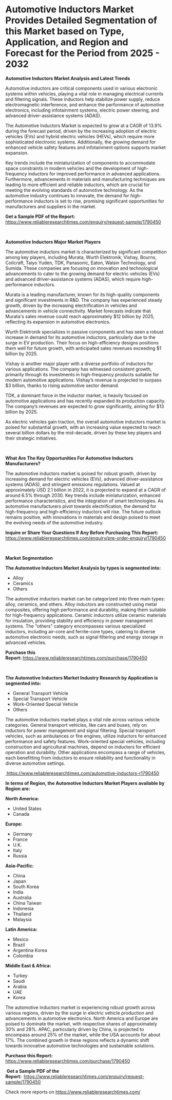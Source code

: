 <p><h1>Automotive Inductors Market Provides Detailed Segmentation of this Market based on Type, Application, and Region and Forecast for the Period from 2025 - 2032</h1></p><p><strong>Automotive Inductors Market Analysis and Latest Trends</strong></p>
<p><p>Automotive inductors are critical components used in various electronic systems within vehicles, playing a vital role in managing electrical currents and filtering signals. These inductors help stabilize power supply, reduce electromagnetic interference, and enhance the performance of automotive electronics, including infotainment systems, electric power steering, and advanced driver-assistance systems (ADAS). </p><p>The Automotive Inductors Market is expected to grow at a CAGR of 13.9% during the forecast period, driven by the increasing adoption of electric vehicles (EVs) and hybrid electric vehicles (HEVs), which require more sophisticated electronic systems. Additionally, the growing demand for enhanced vehicle safety features and infotainment options supports market expansion. </p><p>Key trends include the miniaturization of components to accommodate space constraints in modern vehicles and the development of high-frequency inductors for improved performance in advanced applications. Furthermore, advancements in materials and manufacturing techniques are leading to more efficient and reliable inductors, which are crucial for meeting the evolving standards of automotive technology. As the automotive industry continues to innovate, the demand for high-performance inductors is set to rise, promising significant opportunities for manufacturers and suppliers in the market.</p></p>
<p><strong>Get a Sample PDF of the Report:&nbsp;</strong> <a href="https://www.reliableresearchtimes.com/enquiry/request-sample/1790450?utm_campaign=2999&utm_medium=2&utm_source=Github&utm_content=ia&utm_term=06042025&utm_id=automotive-inductors">https://www.reliableresearchtimes.com/enquiry/request-sample/1790450</a></p>
<p>&nbsp;</p>
<p><strong>Automotive Inductors Major Market Players</strong></p>
<p><p>The automotive inductors market is characterized by significant competition among key players, including Murata, Wurth Elektronik, Vishay, Bourns, Coilcraft, Taiyo Yuden, TDK, Panasonic, Eaton, Walsin Technology, and Sumida. These companies are focusing on innovation and technological advancements to cater to the growing demand for electric vehicles (EVs) and advanced driver-assistance systems (ADAS), which require high-performance inductors.</p><p>Murata is a leading manufacturer, known for its high-quality components and significant investments in R&D. The company has experienced steady growth, driven by the increasing electrification in vehicles and advancements in vehicle connectivity. Market forecasts indicate that Murata's sales revenue could reach approximately $12 billion by 2025, reflecting its expansion in automotive electronics.</p><p>Wurth Elektronik specializes in passive components and has seen a robust increase in demand for its automotive inductors, particularly due to the surge in EV production. Their focus on high-efficiency designs positions them well for future growth, with anticipated sales revenues exceeding $1 billion by 2025.</p><p>Vishay is another major player with a diverse portfolio of inductors for various applications. The company has witnessed consistent growth, primarily through its investments in high-frequency products suitable for modern automotive applications. Vishay’s revenue is projected to surpass $3 billion, thanks to rising automotive sector demand.</p><p>TDK, a dominant force in the inductor market, is heavily focused on automotive applications and has recently expanded its production capacity. The company’s revenues are expected to grow significantly, aiming for $13 billion by 2025.</p><p>As electric vehicles gain traction, the overall automotive inductors market is poised for substantial growth, with an increasing value expected to reach several billion dollars by the mid-decade, driven by these key players and their strategic initiatives.</p></p>
<p>&nbsp;</p>
<p><strong>What Are The Key Opportunities For Automotive Inductors Manufacturers?</strong></p>
<p><p>The automotive inductors market is poised for robust growth, driven by increasing demand for electric vehicles (EVs), advanced driver-assistance systems (ADAS), and stringent emissions regulations. Valued at approximately USD 2.1 billion in 2022, it is projected to expand at a CAGR of around 6.5% through 2030. Key trends include miniaturization, enhanced performance characteristics, and the integration of smart technologies. As automotive manufacturers pivot towards electrification, the demand for high-frequency and high-efficiency inductors will rise. The future outlook remains positive, with innovations in materials and design poised to meet the evolving needs of the automotive industry.</p></p>
<p><strong>Inquire or Share Your Questions If Any Before Purchasing This Report:</strong> <a href="https://www.reliableresearchtimes.com/enquiry/pre-order-enquiry/1790450?utm_campaign=2999&utm_medium=2&utm_source=Github&utm_content=ia&utm_term=06042025&utm_id=automotive-inductors">https://www.reliableresearchtimes.com/enquiry/pre-order-enquiry/1790450</a></p>
<p>&nbsp;</p>
<p><strong>Market Segmentation</strong></p>
<p><strong>The Automotive Inductors Market Analysis by types is segmented into:</strong></p>
<p><ul><li>Alloy</li><li>Ceramics</li><li>Others</li></ul></p>
<p><p>The automotive inductors market can be categorized into three main types: alloy, ceramics, and others. Alloy inductors are constructed using metal composites, offering high performance and durability, making them suitable for high-frequency applications. Ceramic inductors utilize ceramic materials for insulation, providing stability and efficiency in power management systems. The "others" category encompasses various specialized inductors, including air-core and ferrite-core types, catering to diverse automotive electronic needs, such as signal filtering and energy storage in advanced vehicles.</p></p>
<p><strong>Purchase this Report:&nbsp;</strong><a href="https://www.reliableresearchtimes.com/purchase/1790450?utm_campaign=2999&utm_medium=2&utm_source=Github&utm_content=ia&utm_term=06042025&utm_id=automotive-inductors">https://www.reliableresearchtimes.com/purchase/1790450</a></p>
<p>&nbsp;</p>
<p><strong>The Automotive Inductors Market Industry Research by Application is segmented into:</strong></p>
<p><ul><li>General Transport Vehicle</li><li>Special Transport Vehicle</li><li>Work-Oriented Special Vehicle</li><li>Others</li></ul></p>
<p><p>The automotive inductors market plays a vital role across various vehicle categories. General transport vehicles, like cars and buses, rely on inductors for power management and signal filtering. Special transport vehicles, such as ambulances or fire engines, utilize inductors for enhanced performance and safety features. Work-oriented special vehicles, including construction and agricultural machines, depend on inductors for efficient operation and durability. Other applications encompass a range of vehicles, each benefitting from inductors to ensure reliability and functionality in diverse automotive settings.</p></p>
<p><a href="https://www.reliableresearchtimes.com/automotive-inductors-r1790450?utm_campaign=2999&utm_medium=2&utm_source=Github&utm_content=ia&utm_term=06042025&utm_id=automotive-inductors">&nbsp;https://www.reliableresearchtimes.com/automotive-inductors-r1790450</a></p>
<p><strong>In terms of Region, the Automotive Inductors Market Players available by Region are:</strong></p>
<p>
    <p> <strong> North America: </strong>
        <ul>
            <li>United States</li>
            <li>Canada</li>
        </ul>
        </p> 
    <p> <strong> Europe: </strong>
        <ul>
            <li>Germany</li>
            <li>France</li>
            <li>U.K.</li>
            <li>Italy</li>
            <li>Russia</li>
        </ul>
        </p> 
    <p> <strong> Asia-Pacific: </strong>
        <ul>
            <li>China</li>
            <li>Japan</li>
            <li>South Korea</li>
            <li>India</li>
            <li>Australia</li>
            <li>China Taiwan</li>
            <li>Indonesia</li>
            <li>Thailand</li>
            <li>Malaysia</li>
        </ul>
        </p> 
    <p> <strong> Latin America: </strong>
        <ul>
            <li>Mexico</li>
            <li>Brazil</li>
            <li>Argentina Korea</li>
            <li>Colombia</li>
        </ul>
        </p> 
    <p> <strong> Middle East & Africa: </strong>
        <ul>
            <li>Turkey</li>
            <li>Saudi</li>
            <li>Arabia</li>
            <li>UAE</li>
            <li>Korea</li>
        </ul>
    </p>
    </p>
<p><p>The automotive inductors market is experiencing robust growth across various regions, driven by the surge in electric vehicle production and advancements in automotive electronics. North America and Europe are poised to dominate the market, with respective shares of approximately 30% and 28%. APAC, particularly driven by China, is projected to encompass around 25% of the market, while the USA accounts for about 17%. The combined growth in these regions reflects a dynamic shift towards innovative automotive technologies and sustainable solutions.</p></p>
<p><strong>Purchase this Report: </strong><a href="https://www.reliableresearchtimes.com/purchase/1790450?utm_campaign=2999&utm_medium=2&utm_source=Github&utm_content=ia&utm_term=06042025&utm_id=automotive-inductors">https://www.reliableresearchtimes.com/purchase/1790450</a></p>
<p>&nbsp;<strong>Get a Sample PDF of the Report:&nbsp;&nbsp;</strong><a href="https://www.reliableresearchtimes.com/enquiry/request-sample/1790450?utm_campaign=2999&utm_medium=2&utm_source=Github&utm_content=ia&utm_term=06042025&utm_id=automotive-inductors">https://www.reliableresearchtimes.com/enquiry/request-sample/1790450</a></p>
<p><strong></strong></p>
<p>Check more reports on <a href="https://www.reliableresearchtimes.com/?utm_campaign=2999&utm_medium=2&utm_source=Github&utm_content=ia&utm_term=06042025&utm_id=automotive-inductors">https://www.reliableresearchtimes.com/</a></p>